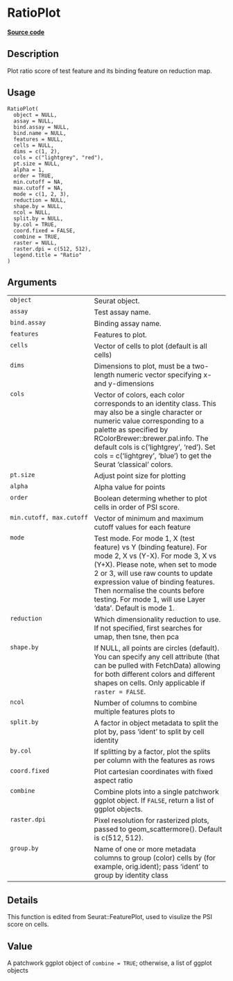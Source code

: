 

# RatioPlot

[**Source code**](https://github.com/shiquan/Yano/tree/master/R/#L)

## Description

Plot ratio score of test feature and its binding feature on reduction
map.

## Usage

<pre><code class='language-R'>RatioPlot(
  object = NULL,
  assay = NULL,
  bind.assay = NULL,
  bind.name = NULL,
  features = NULL,
  cells = NULL,
  dims = c(1, 2),
  cols = c("lightgrey", "red"),
  pt.size = NULL,
  alpha = 1,
  order = TRUE,
  min.cutoff = NA,
  max.cutoff = NA,
  mode = c(1, 2, 3),
  reduction = NULL,
  shape.by = NULL,
  ncol = NULL,
  split.by = NULL,
  by.col = TRUE,
  coord.fixed = FALSE,
  combine = TRUE,
  raster = NULL,
  raster.dpi = c(512, 512),
  legend.title = "Ratio"
)
</code></pre>

## Arguments

<table>
<tr>
<td style="white-space: nowrap; font-family: monospace; vertical-align: top">
<code id="object">object</code>
</td>
<td>
Seurat object.
</td>
</tr>
<tr>
<td style="white-space: nowrap; font-family: monospace; vertical-align: top">
<code id="assay">assay</code>
</td>
<td>
Test assay name.
</td>
</tr>
<tr>
<td style="white-space: nowrap; font-family: monospace; vertical-align: top">
<code id="bind.assay">bind.assay</code>
</td>
<td>
Binding assay name.
</td>
</tr>
<tr>
<td style="white-space: nowrap; font-family: monospace; vertical-align: top">
<code id="features">features</code>
</td>
<td>
Features to plot.
</td>
</tr>
<tr>
<td style="white-space: nowrap; font-family: monospace; vertical-align: top">
<code id="cells">cells</code>
</td>
<td>
Vector of cells to plot (default is all cells)
</td>
</tr>
<tr>
<td style="white-space: nowrap; font-family: monospace; vertical-align: top">
<code id="dims">dims</code>
</td>
<td>
Dimensions to plot, must be a two-length numeric vector specifying x-
and y-dimensions
</td>
</tr>
<tr>
<td style="white-space: nowrap; font-family: monospace; vertical-align: top">
<code id="cols">cols</code>
</td>
<td>
Vector of colors, each color corresponds to an identity class. This may
also be a single character or numeric value corresponding to a palette
as specified by RColorBrewer::brewer.pal.info. The default cols is
c(‘lightgrey’, ‘red’). Set cols = c(‘lightgrey’, ‘blue’) to get the
Seurat ‘classical’ colors.
</td>
</tr>
<tr>
<td style="white-space: nowrap; font-family: monospace; vertical-align: top">
<code id="pt.size">pt.size</code>
</td>
<td>
Adjust point size for plotting
</td>
</tr>
<tr>
<td style="white-space: nowrap; font-family: monospace; vertical-align: top">
<code id="alpha">alpha</code>
</td>
<td>
Alpha value for points
</td>
</tr>
<tr>
<td style="white-space: nowrap; font-family: monospace; vertical-align: top">
<code id="order">order</code>
</td>
<td>
Boolean determing whether to plot cells in order of PSI score.
</td>
</tr>
<tr>
<td style="white-space: nowrap; font-family: monospace; vertical-align: top">
<code id="min.cutoff">min.cutoff</code>,
<code id="max.cutoff">max.cutoff</code>
</td>
<td>
Vector of minimum and maximum cutoff values for each feature
</td>
</tr>
<tr>
<td style="white-space: nowrap; font-family: monospace; vertical-align: top">
<code id="mode">mode</code>
</td>
<td>
Test mode. For mode 1, X (test feature) vs Y (binding feature). For mode
2, X vs (Y-X). For mode 3, X vs (Y+X). Please note, when set to mode 2
or 3, will use raw counts to update expression value of binding
features. Then normalise the counts before testing. For mode 1, will use
Layer ‘data’. Default is mode 1.
</td>
</tr>
<tr>
<td style="white-space: nowrap; font-family: monospace; vertical-align: top">
<code id="reduction">reduction</code>
</td>
<td>
Which dimensionality reduction to use. If not specified, first searches
for umap, then tsne, then pca
</td>
</tr>
<tr>
<td style="white-space: nowrap; font-family: monospace; vertical-align: top">
<code id="shape.by">shape.by</code>
</td>
<td>
If NULL, all points are circles (default). You can specify any cell
attribute (that can be pulled with FetchData) allowing for both
different colors and different shapes on cells. Only applicable if
<code>raster = FALSE</code>.
</td>
</tr>
<tr>
<td style="white-space: nowrap; font-family: monospace; vertical-align: top">
<code id="ncol">ncol</code>
</td>
<td>
Number of columns to combine multiple features plots to
</td>
</tr>
<tr>
<td style="white-space: nowrap; font-family: monospace; vertical-align: top">
<code id="split.by">split.by</code>
</td>
<td>
A factor in object metadata to split the plot by, pass ‘ident’ to split
by cell identity
</td>
</tr>
<tr>
<td style="white-space: nowrap; font-family: monospace; vertical-align: top">
<code id="by.col">by.col</code>
</td>
<td>
If splitting by a factor, plot the splits per column with the features
as rows
</td>
</tr>
<tr>
<td style="white-space: nowrap; font-family: monospace; vertical-align: top">
<code id="coord.fixed">coord.fixed</code>
</td>
<td>
Plot cartesian coordinates with fixed aspect ratio
</td>
</tr>
<tr>
<td style="white-space: nowrap; font-family: monospace; vertical-align: top">
<code id="combine">combine</code>
</td>
<td>
Combine plots into a single patchwork ggplot object. If
<code>FALSE</code>, return a list of ggplot objects.
</td>
</tr>
<tr>
<td style="white-space: nowrap; font-family: monospace; vertical-align: top">
<code id="raster.dpi">raster.dpi</code>
</td>
<td>
Pixel resolution for rasterized plots, passed to geom_scattermore().
Default is c(512, 512).
</td>
</tr>
<tr>
<td style="white-space: nowrap; font-family: monospace; vertical-align: top">
<code id="group.by">group.by</code>
</td>
<td>
Name of one or more metadata columns to group (color) cells by (for
example, orig.ident); pass ‘ident’ to group by identity class
</td>
</tr>
</table>

## Details

This function is edited from Seurat::FeaturePlot, used to visulize the
PSI score on cells.

## Value

A patchwork ggplot object of <code>combine = TRUE</code>; otherwise, a
list of ggplot objects

